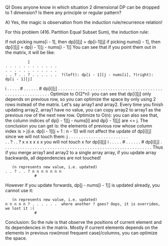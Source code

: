 Q) Does anyone know in which situation 2 dimensional DP can be dropped to 1 dimension? Is there any principle or regular pattern?

A) Yes, the magic is observation from the induction rule/recurrence relation!
   
   For this problem (416. Partition Equal Subset Sum), the induction rule:
   
   If not picking nums[i - 1], then dp[i][j] = dp[i-1][j]
   if picking nums[i - 1], then dp[i][j] = dp[i - 1][j - nums[i - 1]]
   You can see that if you point them out in the matrix, it will be like:
   
   			  j
   	. . . . . . . . . . . . 
   	. . . . . . . . . . . .  
   	. . ? . . ? . . . . . .  ?(left): dp[i - 1][j - nums[i], ?(right): dp[i - 1][j]
   i	. . . . . # . . . . . .  # dp[i][j]
   	. . . . . . . . . . . . 
   	. . . . . . . . . . . . 
   	. . . . . . . . . . . . 
   	. . . . . . . . . . . . 
   	. . . . . . . . . . . . 
   Optimize to O(2*n): you can see that dp[i][j] only depends on previous row, so you can optimize the space by only using 2 rows instead of the matrix. Let's say array1 and array2. Every time you finish updating array2, array1 have no value, you can copy array2 to array1 as the previous row of the next new row.
   Optimize to O(n): you can also see that, the column indices of dp[i - 1][j - nums[i] and dp[i - 1][j] are <= j. The conclusion you can get is: the elements of previous row whose column index is > j(i.e. dp[i - 1][j + 1 : n - 1]) will not affect the update of dp[i][j] since we will not touch them:
   			  j
   	. . . . . . . . . . . . 
   	. . . . . . . . . . . .  
   	. . ? . . ? x x x x x x  you will not touch x for dp[i][j]
   i	. . . . . # . . . . . .  # dp[i][j]
   	. . . . . . . . . . . . 
   	. . . . . . . . . . . . 
   	. . . . . . . . . . . . 
   	. . . . . . . . . . . . 
   	. . . . . . . . . . . . 
   Thus if you merge array1 and array2 to a single array array, if you update array backwards, all dependencies are not touched!
   
       (n represents new value, i.e. updated)
   	. . ? . . ? n n n n n n n
                 #  
   However if you update forwards, dp[j - nums[i - 1]] is updated already, you cannot use it:
   
       (n represents new value, i.e. updated)
   	n n n n n ? . . . . . .  where another ? goes? Oops, it is overriden, we lost it :(
                 #  
   Conclusion:
   So the rule is that observe the positions of current element and its dependencies in the matrix. Mostly if current elements depends on the elements in previous row(most frequent case)/columns, you can optimize the space.